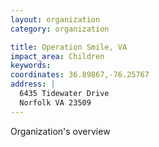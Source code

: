 ```yaml
---
layout: organization
category: organization

title: Operation Smile, VA
impact_area: Children
keywords: 
coordinates: 36.89867,-76.25767
address: |
  6435 Tidewater Drive
  Norfolk VA 23509
---
```

Organization's overview
